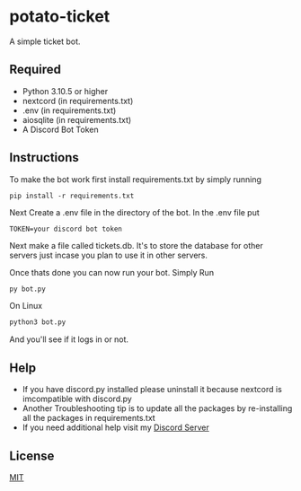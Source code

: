 # potato-ticket
A simple ticket bot.

## Required

- Python 3.10.5 or higher
- nextcord (in requirements.txt)
- .env (in requirements.txt)
- aiosqlite (in requirements.txt)
- A Discord Bot Token

## Instructions

To make the bot work first install requirements.txt by simply running 
```
pip install -r requirements.txt
```

Next Create a .env file in the directory of the bot. In the .env file put
```.env
TOKEN=your discord bot token
```

Next make a file called tickets.db. It's to store the database for other servers just incase you plan to use it in other servers.

Once thats done you can now run your bot. Simply Run 
```cmd
py bot.py
```

On Linux
```bash
python3 bot.py
```

And you'll see if it logs in or not.
## Help

- If you have discord.py installed please uninstall it because nextcord is imcompatible with discord.py
- Another Troubleshooting tip is to update all the packages by re-installing all the packages in requirements.txt
- If you need additional help visit my [Discord Server](https://discord.gg/xYwPfU6JWv)

## License
[MIT](https://choosealicense.com/licenses/mit/)
